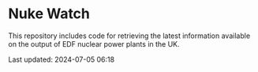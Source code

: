# Nuke Watch

This repository includes code for retrieving the latest information available on the output of EDF nuclear power plants in the UK.

Last updated: 2024-07-05 06:18